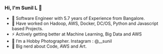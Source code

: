 ### Hi, I'm Sunil L 👋

- 👯 Software Engineer with 5.7 years of Experience from Bangalore.
- 🔭 Have worked on Hadoop, AWS, Docker, DC/OS, Python and Javascript based Projects.
- ⚡ Actively getting better at Machine Learning, Big Data and AWS
- 🤔 I’m a Hobby Photographer. Instagram : @__sunil
- 💬 Big nerd about Code, AWS and Art. 
